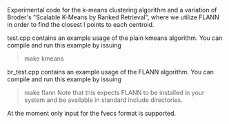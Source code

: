 Experimental code for the k-means clustering algorithm and a variation of Broder's "Scalable K-Means by Ranked Retrieval", where we utilize FLANN
in order to find the closest l points to each centroid.

test.cpp contains an example usage of the plain kmeans algorithm.
You can compile and run this example by issuing
> make kmeans

br_test.cpp contains an example usage of the FLANN algorithm.
You can compile and run this example by issuing
> make flann
Note that this expects FLANN to be installed in your system and be available in standard include directories.

At the moment only input for the fvecs format is supported.
